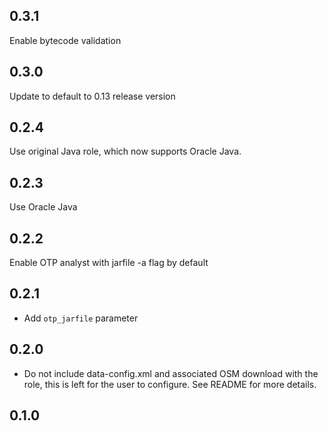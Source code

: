 ## 0.3.1

Enable bytecode validation

## 0.3.0

Update to default to 0.13 release version

## 0.2.4

Use original Java role, which now supports Oracle Java.

## 0.2.3

Use Oracle Java

## 0.2.2

Enable OTP analyst with jarfile -a flag by default

## 0.2.1

- Add `otp_jarfile` parameter

## 0.2.0

- Do not include data-config.xml and associated OSM download with the role,
    this is left for the user to configure. See README for more details.

## 0.1.0
